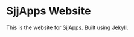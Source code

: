 # SjjApps Website
This is the website for [SjjApps](http://sjjapps.com).
Built using [Jekyll](https://jekyllrb.com/).
